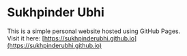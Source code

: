 # Sukhpinder Ubhi

This is a simple personal website hosted using GitHub Pages.  
Visit it here: [https://sukhpinderubhi.github.io](https://sukhpinderubhi.github.io)
